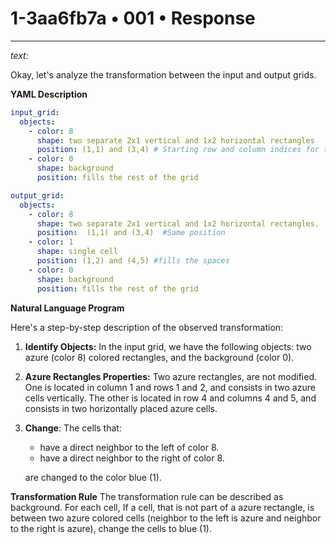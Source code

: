 # 1-3aa6fb7a • 001 • Response

---

*text:*

Okay, let's analyze the transformation between the input and output grids.

**YAML Description**

```yaml
input_grid:
  objects:
    - color: 8
      shape: two separate 2x1 vertical and 1x2 horizontal rectangles
      position: (1,1) and (3,4) # Starting row and column indices for the top-left corner of each rectangle
    - color: 0
      shape: background
      position: fills the rest of the grid

output_grid:
  objects:
    - color: 8
      shape: two separate 2x1 vertical and 1x2 horizontal rectangles.
      position:  (1,1) and (3,4)  #Same position
    - color: 1
      shape: single cell
      position: (1,2) and (4,5) #fills the spaces
    - color: 0
      shape: background
      position: fills the rest of the grid
```

**Natural Language Program**

Here's a step-by-step description of the observed transformation:
1.  **Identify Objects:** In the input grid, we have the following objects: two azure (color 8) colored rectangles, and the background (color 0).
2.  **Azure Rectangles Properties:** Two azure rectangles, are not modified. One is located in column 1 and rows 1 and 2, and consists in two azure cells vertically. The other is located in row 4 and columns 4 and 5, and consists in two horizontally placed azure cells.
3.  **Change**: The cells that:
    +   have a direct neighbor to the left of color 8.
    +   have a direct neighbor to the right of color 8.

    are changed to the color blue (1).

**Transformation Rule**
The transformation rule can be described as background. For each cell, If a cell, that is not part of a azure rectangle, is between two azure colored cells (neighbor to the left is azure and neighbor to the right is azure), change the cells to blue (1).


